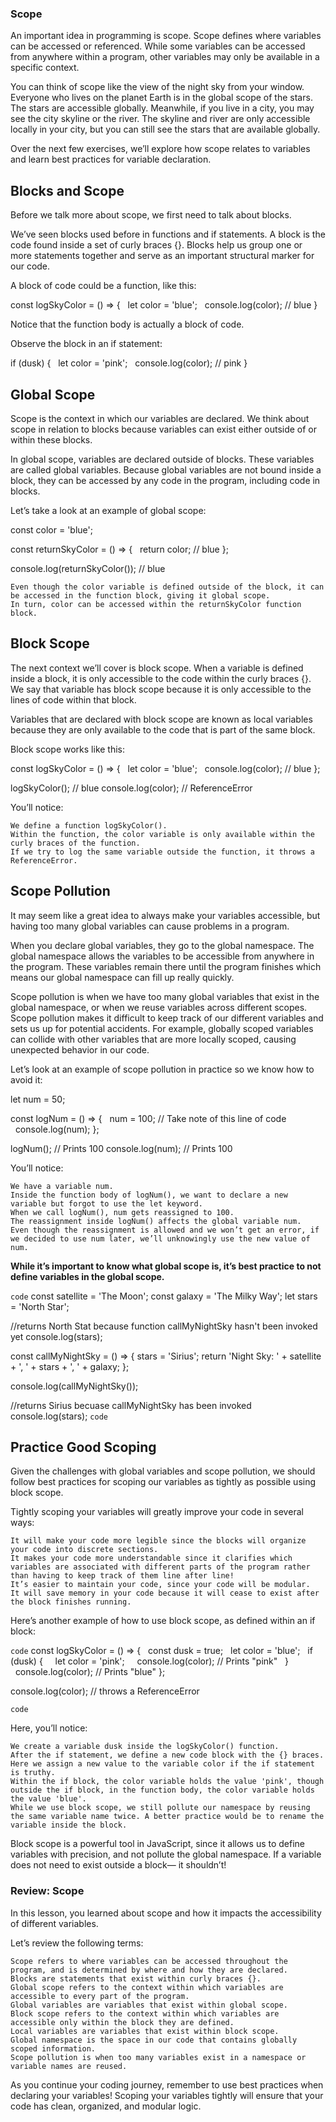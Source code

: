 ### Scope

An important idea in programming is scope. Scope defines where variables can be accessed or referenced. While some variables can be accessed from anywhere within a program, other variables may only be available in a specific context.

You can think of scope like the view of the night sky from your window. Everyone who lives on the planet Earth is in the global scope of the stars. The stars are accessible globally. Meanwhile, if you live in a city, you may see the city skyline or the river. The skyline and river are only accessible locally in your city, but you can still see the stars that are available globally.

Over the next few exercises, we’ll explore how scope relates to variables and learn best practices for variable declaration.


## Blocks and Scope

Before we talk more about scope, we first need to talk about blocks.

We’ve seen blocks used before in functions and if statements. A block is the code found inside a set of curly braces {}. Blocks help us group one or more statements together and serve as an important structural marker for our code.

A block of code could be a function, like this:

const logSkyColor = () => {
  let color = 'blue'; 
  console.log(color); // blue 
}

Notice that the function body is actually a block of code.

Observe the block in an if statement:

if (dusk) {
  let color = 'pink';
  console.log(color); // pink
}



## Global Scope

Scope is the context in which our variables are declared. We think about scope in relation to blocks because variables can exist either outside of or within these blocks.

In global scope, variables are declared outside of blocks. These variables are called global variables. Because global variables are not bound inside a block, they can be accessed by any code in the program, including code in blocks.

Let’s take a look at an example of global scope:

const color = 'blue';
 
const returnSkyColor = () => {
  return color; // blue 
};
 
console.log(returnSkyColor()); // blue

    Even though the color variable is defined outside of the block, it can be accessed in the function block, giving it global scope.
    In turn, color can be accessed within the returnSkyColor function block.



## Block Scope

The next context we’ll cover is block scope. When a variable is defined inside a block, it is only accessible to the code within the curly braces {}. We say that variable has block scope because it is only accessible to the lines of code within that block.

Variables that are declared with block scope are known as local variables because they are only available to the code that is part of the same block.

Block scope works like this:

const logSkyColor = () => {
  let color = 'blue'; 
  console.log(color); // blue 
};
 
logSkyColor(); // blue 
console.log(color); // ReferenceError

You’ll notice:

    We define a function logSkyColor().
    Within the function, the color variable is only available within the curly braces of the function.
    If we try to log the same variable outside the function, it throws a ReferenceError.




## Scope Pollution

It may seem like a great idea to always make your variables accessible, but having too many global variables can cause problems in a program.

When you declare global variables, they go to the global namespace. The global namespace allows the variables to be accessible from anywhere in the program. These variables remain there until the program finishes which means our global namespace can fill up really quickly.

Scope pollution is when we have too many global variables that exist in the global namespace, or when we reuse variables across different scopes. Scope pollution makes it difficult to keep track of our different variables and sets us up for potential accidents. For example, globally scoped variables can collide with other variables that are more locally scoped, causing unexpected behavior in our code.

Let’s look at an example of scope pollution in practice so we know how to avoid it:

let num = 50;
 
const logNum = () => {
  num = 100; // Take note of this line of code
  console.log(num);
};
 
logNum(); // Prints 100
console.log(num); // Prints 100

You’ll notice:

    We have a variable num.
    Inside the function body of logNum(), we want to declare a new variable but forgot to use the let keyword.
    When we call logNum(), num gets reassigned to 100.
    The reassignment inside logNum() affects the global variable num.
    Even though the reassignment is allowed and we won’t get an error, if we decided to use num later, we’ll unknowingly use the new value of num.

**While it’s important to know what global scope is, it’s best practice to not define variables in the global scope.**

`code`
const satellite = 'The Moon';
const galaxy = 'The Milky Way';
let stars = 'North Star';

//returns North Stat because function callMyNightSky hasn't been invoked yet
console.log(stars);

const callMyNightSky = () => {
  stars = 'Sirius';
	return 'Night Sky: ' + satellite + ', ' + stars + ', ' + galaxy;
};

console.log(callMyNightSky());

//returns Sirius becuase callMyNightSky has been invoked
console.log(stars);
`code`





## Practice Good Scoping

Given the challenges with global variables and scope pollution, we should follow best practices for scoping our variables as tightly as possible using block scope.

Tightly scoping your variables will greatly improve your code in several ways:

    It will make your code more legible since the blocks will organize your code into discrete sections.
    It makes your code more understandable since it clarifies which variables are associated with different parts of the program rather than having to keep track of them line after line!
    It’s easier to maintain your code, since your code will be modular.
    It will save memory in your code because it will cease to exist after the block finishes running.

Here’s another example of how to use block scope, as defined within an if block:

`code`
const logSkyColor = () => {
  const dusk = true;
  let color = 'blue'; 
  if (dusk) {
    let color = 'pink';
    console.log(color); // Prints "pink"
  }
  console.log(color); // Prints "blue"
};
 
console.log(color); // throws a ReferenceError

`code`

Here, you’ll notice:

    We create a variable dusk inside the logSkyColor() function.
    After the if statement, we define a new code block with the {} braces. Here we assign a new value to the variable color if the if statement is truthy.
    Within the if block, the color variable holds the value 'pink', though outside the if block, in the function body, the color variable holds the value 'blue'.
    While we use block scope, we still pollute our namespace by reusing the same variable name twice. A better practice would be to rename the variable inside the block.

Block scope is a powerful tool in JavaScript, since it allows us to define variables with precision, and not pollute the global namespace. If a variable does not need to exist outside a block— it shouldn’t!





### Review: Scope

In this lesson, you learned about scope and how it impacts the accessibility of different variables.

Let’s review the following terms:

    Scope refers to where variables can be accessed throughout the program, and is determined by where and how they are declared.
    Blocks are statements that exist within curly braces {}.
    Global scope refers to the context within which variables are accessible to every part of the program.
    Global variables are variables that exist within global scope.
    Block scope refers to the context within which variables are accessible only within the block they are defined.
    Local variables are variables that exist within block scope.
    Global namespace is the space in our code that contains globally scoped information.
    Scope pollution is when too many variables exist in a namespace or variable names are reused.

As you continue your coding journey, remember to use best practices when declaring your variables! Scoping your variables tightly will ensure that your code has clean, organized, and modular logic.

